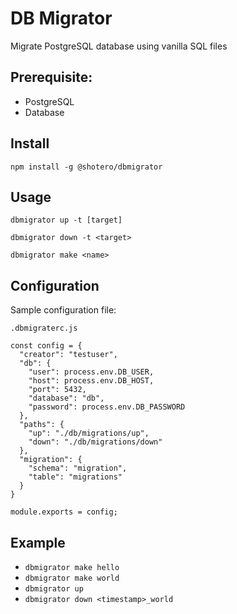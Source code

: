 # DB Migrator

Migrate PostgreSQL database using vanilla SQL files

## Prerequisite:

- PostgreSQL
- Database

## Install

`npm install -g @shotero/dbmigrator`

## Usage

`dbmigrator up -t [target]`

`dbmigrator down -t <target>`

`dbmigrator make <name>`

## Configuration

Sample configuration file:

`.dbmigraterc.js`

```
const config = {
  "creator": "testuser",
  "db": {
    "user": process.env.DB_USER,
    "host": process.env.DB_HOST,
    "port": 5432,
    "database": "db",
    "password": process.env.DB_PASSWORD
  },
  "paths": {
    "up": "./db/migrations/up",
    "down": "./db/migrations/down"
  },
  "migration": {
    "schema": "migration",
    "table": "migrations"
  }
}

module.exports = config;
```

## Example

- `dbmigrator make hello`
- `dbmigrator make world`
- `dbmigrator up`
- `dbmigrator down <timestamp>_world`
